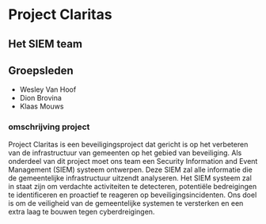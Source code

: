 # Project Claritas 
## Het SIEM team

## Groepsleden
- Wesley Van Hoof
- Dion Brovina
- Klaas Mouws

### omschrijving project
Project Claritas is een beveiligingsproject dat gericht is op het verbeteren van de infrastructuur van gemeenten op het gebied van beveiliging. Als onderdeel van dit project moet ons team een Security Information and Event Management (SIEM) systeem ontwerpen. Deze SIEM zal alle informatie die de gemeentelijke infrastructuur uitzendt analyseren.  Het SIEM systeem zal in staat zijn om verdachte activiteiten te detecteren, potentiële bedreigingen te identificeren en proactief te reageren op beveiligingsincidenten. Ons doel is om de veiligheid van de gemeentelijke systemen te versterken en een extra laag te bouwen tegen cyberdreigingen.

